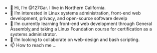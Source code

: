 - 👋 Hi, I’m @127Gar. I live in Northern California.
- 👀 I’m interested in Linux systems administration, front-end web development, privacy, and open-source software develp
- 🌱 I’m currently learning front-end web development through General Assembly,and taking a Linux Foundation course for certification as a systems administrator.
- 💞️ I’m looking to collaborate on web-design and bash scripting.
- 📫 How to reach me ...

<!---
127Gar/127Gar is a ✨ special ✨ repository because its `README.md` (this file) appears on your GitHub profile.
You can click the Preview link to take a look at your changes.
--->
